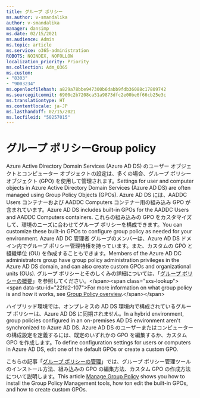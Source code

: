 ```yaml
---
title: グループ ポリシー
ms.author: v-smandalika
author: v-smandalika
manager: dansimp
ms.date: 02/15/2021
ms.audience: Admin
ms.topic: article
ms.service: o365-administration
ROBOTS: NOINDEX, NOFOLLOW
localization_priority: Priority
ms.collection: Adm_O365
ms.custom:
- "8303"
- "9003234"
ms.openlocfilehash: a829a78bbe947300b6dabb9fdb36088c17809742
ms.sourcegitcommit: 6900c2b7208ca51a9873dfc2e00be6f66cb25e3c
ms.translationtype: HT
ms.contentlocale: ja-JP
ms.lasthandoff: 02/15/2021
ms.locfileid: "50257015"
---
```

# <a name="group-policy"></a><span data-ttu-id="22fd2-102">グループ ポリシー</span><span class="sxs-lookup"><span data-stu-id="22fd2-102">Group policy</span></span>

<span data-ttu-id="22fd2-103">Azure Active Directory Domain Services (Azure AD DS) のユーザー オブジェクトとコンピューター オブジェクトの設定は、多くの場合、グループ ポリシー オブジェクト (GPO) を使用して管理されます。</span><span class="sxs-lookup"><span data-stu-id="22fd2-103">Settings for user and computer objects in Azure Active Directory Domain Services (Azure AD DS) are often managed using Group Policy Objects (GPOs).</span></span> <span data-ttu-id="22fd2-104">Azure AD DS には、AADDC Users コンテナーおよび AADDC Computers コンテナー用の組み込み GPO が含まれています。</span><span class="sxs-lookup"><span data-stu-id="22fd2-104">Azure AD DS includes built-in GPOs for the AADDC Users and AADDC Computers containers.</span></span> <span data-ttu-id="22fd2-105">これらの組み込みの GPO をカスタマイズして、環境のニーズに合わせてグループ ポリシーを構成できます。</span><span class="sxs-lookup"><span data-stu-id="22fd2-105">You can customize these built-in GPOs to configure group policy as needed for your environment.</span></span> <span data-ttu-id="22fd2-106">Azure AD DC 管理者 グループのメンバーは、Azure AD DS ドメイン内でグループ ポリシー管理特権を持っています。また、カスタムの GPO と組織単位 (OU) を作成することもできます。</span><span class="sxs-lookup"><span data-stu-id="22fd2-106">Members of the Azure AD DC administrators group have group policy administration privileges in the Azure AD DS domain, and can also create custom GPOs and organizational units (OUs).</span></span> <span data-ttu-id="22fd2-107">グループ ポリシーとそのしくみの詳細については、「[グループ ポリシーの概要](https://docs.microsoft.com/previous-versions/windows/it-pro/windows-server-2012-R2-and-2012/hh831791(v=ws.11))」を参照してください。</span><span class="sxs-lookup"><span data-stu-id="22fd2-107">For more information on what group policy is and how it works, see [Group Policy overview](https://docs.microsoft.com/previous-versions/windows/it-pro/windows-server-2012-R2-and-2012/hh831791(v=ws.11)).</span></span>

<span data-ttu-id="22fd2-108">ハイブリッド環境では、オンプレミスの AD DS 環境内で構成されているグループ ポリシーは、Azure AD DS に同期されません。</span><span class="sxs-lookup"><span data-stu-id="22fd2-108">In a hybrid environment, group policies configured in an on-premises AD DS environment aren't synchronized to Azure AD DS.</span></span> <span data-ttu-id="22fd2-109">Azure AD DS のユーザーまたはコンピューターの構成設定を定義するには、既定のいずれかの GPO を編集するか、カスタム GPO を作成します。</span><span class="sxs-lookup"><span data-stu-id="22fd2-109">To define configuration settings for users or computers in Azure AD DS, edit one of the default GPOs or create a custom GPO.</span></span>

<span data-ttu-id="22fd2-110">こちらの記事「[グループ ポリシーの管理](https://docs.microsoft.com/azure/active-directory-domain-services/manage-group-policy)」では、グループ ポリシー管理ツールのインストール方法、組み込みの GPO の編集方法、カスタム GPO の作成方法について説明します。</span><span class="sxs-lookup"><span data-stu-id="22fd2-110">This article [Manage Group Policy](https://docs.microsoft.com/azure/active-directory-domain-services/manage-group-policy) shows you how to install the Group Policy Management tools, how ton edit the built-in GPOs, and how to create custom GPOs.</span></span>



